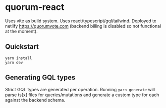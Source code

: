 # quorum-react

Uses vite as build system. Uses react/typescript/gql/tailwind. Deployed to netlify https://quorumvote.com (backend billing is disabled so not functional at the moment).

## Quickstart

```
yarn install
yarn dev
```

## Generating GQL types

Strict GQL types are generated per operation. Running `yarn generate` will parse ts[x] files for queries/mutations and generate a custom type for each against the backend schema.
